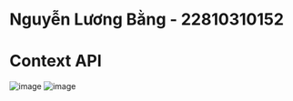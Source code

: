 # Nguyễn Lương Bằng - 22810310152
# Context API
![image](https://github.com/user-attachments/assets/70e662b6-56a5-4a82-9f3e-fbb940a91fd7)
![image](https://github.com/user-attachments/assets/72067773-db95-44ed-85a3-4eb1aa49965b)
